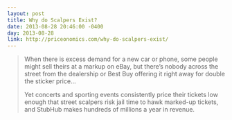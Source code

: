 ```yaml
---
layout: post
title: Why do Scalpers Exist?
date: 2013-08-28 20:46:00 -0400
day: 2013-08-28
link: http://priceonomics.com/why-do-scalpers-exist/
---
```


>When there is excess demand for a new car or phone, some people might sell theirs at a markup on eBay, but there’s nobody across the street from the dealership or Best Buy offering it right away for double the sticker price...  
> 
>Yet concerts and sporting events consistently price their tickets low enough that street scalpers risk jail time to hawk marked-up tickets, and StubHub makes hundreds of millions a year in revenue.